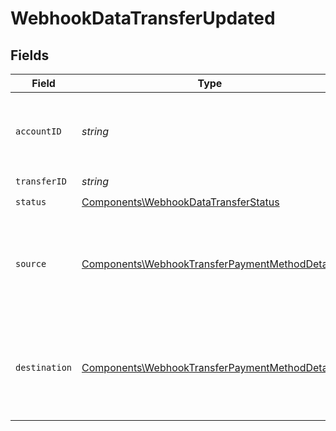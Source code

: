 # WebhookDataTransferUpdated


## Fields

| Field                                                                                                            | Type                                                                                                             | Required                                                                                                         | Description                                                                                                      |
| ---------------------------------------------------------------------------------------------------------------- | ---------------------------------------------------------------------------------------------------------------- | ---------------------------------------------------------------------------------------------------------------- | ---------------------------------------------------------------------------------------------------------------- |
| `accountID`                                                                                                      | *string*                                                                                                         | :heavy_check_mark:                                                                                               | The accountID which facilitated the transfer.                                                                    |
| `transferID`                                                                                                     | *string*                                                                                                         | :heavy_check_mark:                                                                                               | N/A                                                                                                              |
| `status`                                                                                                         | [Components\WebhookDataTransferStatus](../../Models/Components/WebhookDataTransferStatus.md)                     | :heavy_check_mark:                                                                                               | N/A                                                                                                              |
| `source`                                                                                                         | [Components\WebhookTransferPaymentMethodDetails](../../Models/Components/WebhookTransferPaymentMethodDetails.md) | :heavy_check_mark:                                                                                               | Payment method details for the source or destination of a transfer.                                              |
| `destination`                                                                                                    | [Components\WebhookTransferPaymentMethodDetails](../../Models/Components/WebhookTransferPaymentMethodDetails.md) | :heavy_check_mark:                                                                                               | Payment method details for the source or destination of a transfer.                                              |